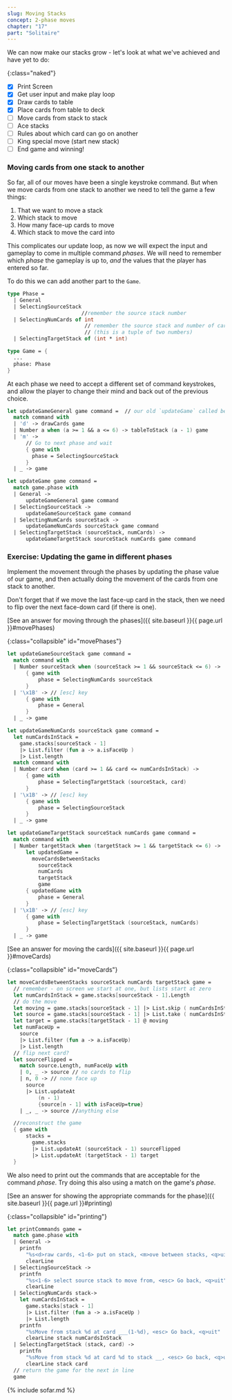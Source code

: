 ```yaml
---
slug: Moving Stacks
concept: 2-phase moves
chapter: "17"
part: "Solitaire"
---
```


We can now make our stacks grow - let's look at what we've achieved and have yet to do:

{:class="naked"}
- [x] Print Screen
- [x] Get user input and make play loop
- [x] Draw cards to table
- [x] Place cards from table to deck
- [ ] Move cards from stack to stack
- [ ] Ace stacks
- [ ] Rules about which card can go on another
- [ ] King special move (start new stack)
- [ ] End game and winning!

### Moving cards from one stack to another

So far, all of our moves have been a single keystroke command. But when we move cards from one stack to another we need to tell the game a few things:
1. That we want to move a stack
2. Which stack to move
3. How many face-up cards to move
4. Which stack to move the card into

This complicates our update loop, as now we will expect the input and gameplay to come in multiple command _phases_.
We will need to remember which _phase_ the gameplay is up to, _and_ the values that the player has entered so far.

To do this we can add another part to the `Game`.

```fsharp
type Phase = 
  | General
  | SelectingSourceStack
                        //remember the source stack number
  | SelectingNumCards of int  
                         // remember the source stack and number of cards
                         // (this is a tuple of two numbers)
  | SelectingTargetStack of (int * int) 

type Game = {
  ...
  phase: Phase
}
```

At each phase we need to accept a different set of command keystrokes, and allow the player to change their mind and back out of the previous choice.

```fsharp
let updateGameGeneral game command =  // our old `updateGame` called below now.
  match command with 
  | 'd' -> drawCards game
  | Number a when (a >= 1 && a <= 6) -> tableToStack (a - 1) game
  | 'm' -> 
      // Go to next phase and wait
      { game with 
        phase = SelectingSourceStack 
      } 
  | _ -> game

let updateGame game command =
  match game.phase with 
  | General -> 
      updateGameGeneral game command
  | SelectingSourceStack -> 
      updateGameSourceStack game command
  | SelectingNumCards sourceStack -> 
      updateGameNumCards sourceStack game command
  | SelectingTargetStack (sourceStack, numCards) -> 
      updateGameTargetStack sourceStack numCards game command
```

### Exercise: Updating the game in different phases

Implement the movement through the phases by updating the phase value of our game, and then actually doing the movement of the cards from one stack to another.

Don't forget that if we move the last face-up card in the stack, then we need to flip over the next face-down card (if there is one).

[See an answer for moving through the phases]({{ site.baseurl }}{{ page.url }}#movePhases)

{:class="collapsible" id="movePhases"}
```fsharp
let updateGameSourceStack game command =
  match command with 
  | Number sourceStack when (sourceStack >= 1 && sourceStack <= 6) -> 
      { game with 
          phase = SelectingNumCards sourceStack
      }
  | '\x1B' -> // [esc] key
      { game with 
          phase = General
      }    
  | _ -> game

let updateGameNumCards sourceStack game command =
  let numCardsInStack = 
    game.stacks[sourceStack - 1] 
    |> List.filter (fun a -> a.isFaceUp ) 
    |> List.length
  match command with 
  | Number card when (card >= 1 && card <= numCardsInStack) -> 
      { game with 
          phase = SelectingTargetStack (sourceStack, card)
      }
  | '\x1B' -> // [esc] key
      { game with 
          phase = SelectingSourceStack
      }    
  | _ -> game

let updateGameTargetStack sourceStack numCards game command =
  match command with 
  | Number targetStack when (targetStack >= 1 && targetStack <= 6) -> 
      let updatedGame = 
        moveCardsBetweenStacks 
          sourceStack 
          numCards 
          targetStack 
          game
      { updatedGame with 
          phase = General
      }
  | '\x1B' -> // [esc] key
      { game with 
          phase = SelectingTargetStack (sourceStack, numCards)
      }    
  | _ -> game  
```

[See an answer for moving the cards]({{ site.baseurl }}{{ page.url }}#moveCards)

{:class="collapsible" id="moveCards"}
```fsharp
let moveCardsBetweenStacks sourceStack numCards targetStack game =
  // remember - on screen we start at one, but lists start at zero
  let numCardsInStack = game.stacks[sourceStack - 1].Length
  // do the move
  let moving = game.stacks[sourceStack - 1] |> List.skip ( numCardsInStack - numCards )
  let source = game.stacks[sourceStack - 1] |> List.take ( numCardsInStack - numCards )
  let target = game.stacks[targetStack - 1] @ moving
  let numFaceUp =
    source 
    |> List.filter (fun a -> a.isFaceUp)
    |> List.length
  // flip next card?
  let sourceFlipped =
    match source.Length, numFaceUp with 
    | 0, _ -> source // no cards to flip
    | n, 0 -> // none face up
      source
      |> List.updateAt 
          (n - 1) 
          {source[n - 1] with isFaceUp=true}
    | _, _ -> source //anything else

  //reconstruct the game
  { game with 
      stacks = 
        game.stacks 
        |> List.updateAt (sourceStack - 1) sourceFlipped 
        |> List.updateAt (targetStack - 1) target 
  }
```

We also need to print out the commands that are acceptable for the command _phase_.  Try doing this also using a match on the game's _phase_.

[See an answer for showing the appropriate commands for the phase]({{ site.baseurl }}{{ page.url }}#printing)

{:class="collapsible" id="printing"}
```fsharp
let printCommands game =
  match game.phase with
  | General -> 
    printfn 
      "%s<d>raw cards, <1-6> put on stack, <m>ove between stacks, <q>uit"
      clearLine
  | SelectingSourceStack -> 
    printfn 
      "%s<1-6> select source stack to move from, <esc> Go back, <q>uit"
      clearLine
  | SelectingNumCards stack-> 
    let numCardsInStack = 
      game.stacks[stack - 1] 
      |> List.filter (fun a -> a.isFaceUp ) 
      |> List.length
    printfn 
      "%sMove from stack %d at card ___(1-%d), <esc> Go back, <q>uit" 
      clearLine stack numCardsInStack
  | SelectingTargetStack (stack, card) -> 
    printfn 
      "%sMove from stack %d at card %d to stack __, <esc> Go back, <q>uit"
      clearLine stack card
  // return the game for the next in line
  game
  ```

{% include sofar.md %}